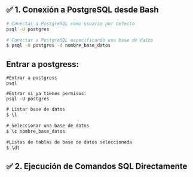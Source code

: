 ## ✅ 1. Conexión a PostgreSQL desde Bash

```bash
# Conectar a PostgreSQL como usuario por defecto
psql -U postgres

# Conectar a PostgreSQL especificando una base de datos
$ psql -U postgres -d nombre_base_datos
```
## Entrar a postgress:
```
#Entrar a postgress
psql

#Entrar si ya tienes permisos:
psql -U postgres
```



```sql
# Listar base de datos
$ \l

# Seleccionar una base de datos
$ \c nombre_base_datos

#Listas de tablas de base de datos seleccionada
$ \dt

```
## ✅ 2. Ejecución de Comandos SQL Directamente

